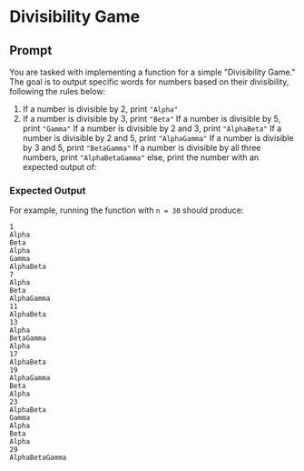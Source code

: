 
# Divisibility Game

## Prompt

You are tasked with implementing a function for a simple "Divisibility Game." The goal is to output specific words for numbers based on their divisibility, following the rules below:

1. If a number is divisible by 2, print `"Alpha"`
2. If a number is divisible by 3, print `"Beta"`
If a number is divisible by 5, print `"Gamma"`
If a number is divisible by 2 and 3, print `"AlphaBeta"`
If a number is divisible by 2 and 5, print `"AlphaGamma"`
If a number is divisible by 3 and 5, print `"BetaGamma"`
If a number is divisible by all three numbers, print `"AlphaBetaGamma"`
else, print the number
with an expected output of:


### Expected Output

For example, running the function with `n = 30` should produce:
```
1
Alpha
Beta
Alpha
Gamma
AlphaBeta
7
Alpha
Beta
AlphaGamma
11
AlphaBeta
13
Alpha
BetaGamma
Alpha
17
AlphaBeta
19
AlphaGamma
Beta
Alpha
23
AlphaBeta
Gamma
Alpha
Beta
Alpha
29
AlphaBetaGamma
```

